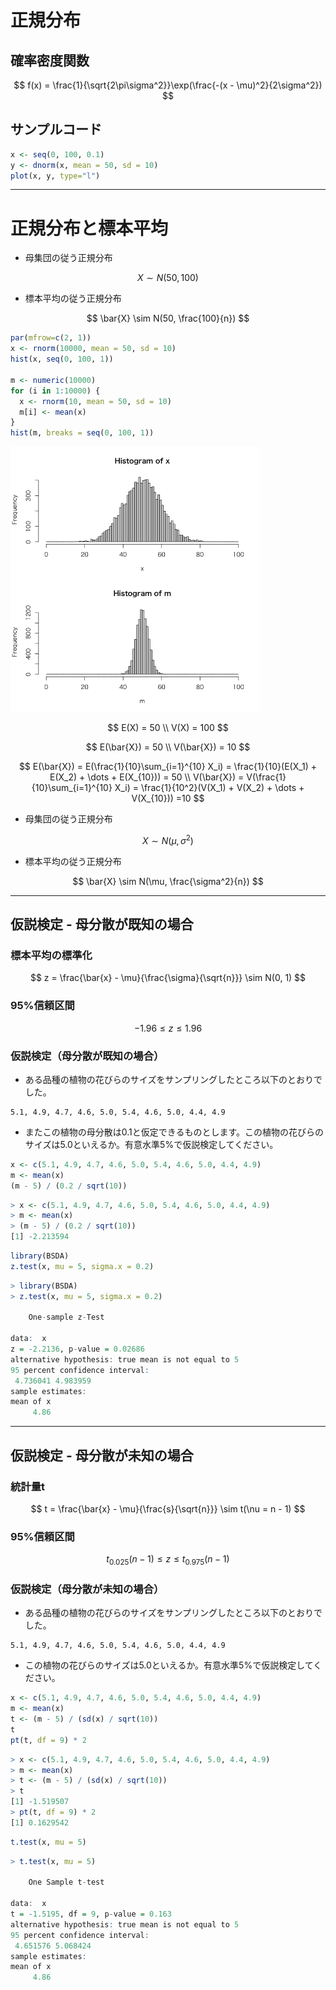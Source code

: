 # 正規分布

## 確率密度関数

$$
f(x) = \frac{1}{\sqrt{2\pi\sigma^2}}\exp(\frac{-(x - \mu)^2}{2\sigma^2})
$$

## サンプルコード

```r
x <- seq(0, 100, 0.1)
y <- dnorm(x, mean = 50, sd = 10)
plot(x, y, type="l")
```

---

# 正規分布と標本平均

* 母集団の従う正規分布

$$ 
X \sim N(50, 100)
$$

* 標本平均の従う正規分布

$$ 
\bar{X} \sim N(50, \frac{100}{n})
$$


```r
par(mfrow=c(2, 1))
x <- rnorm(10000, mean = 50, sd = 10)
hist(x, seq(0, 100, 1))

m <- numeric(10000)
for (i in 1:10000) {
  x <- rnorm(10, mean = 50, sd = 10)
  m[i] <- mean(x)
}
hist(m, breaks = seq(0, 100, 1))
```

<img src="../img/day/046.png" width="400px">

$$
E(X) = 50 \\
V(X) = 100
$$

$$
E(\bar{X}) = 50 \\
V(\bar{X}) = 10
$$

$$
E(\bar{X}) = E(\frac{1}{10}\sum_{i=1}^{10} X_i) = \frac{1}{10}(E(X_1) + E(X_2) + \dots + E(X_{10})) = 50 \\
V(\bar{X}) = V(\frac{1}{10}\sum_{i=1}^{10} X_i) = \frac{1}{10^2}(V(X_1) + V(X_2) + \dots + V(X_{10})) =10
$$


* 母集団の従う正規分布

$$ 
X \sim N(\mu, \sigma^2)
$$

* 標本平均の従う正規分布

$$ 
\bar{X} \sim N(\mu, \frac{\sigma^2}{n})
$$

---

## 仮説検定 - 母分散が既知の場合

### 標本平均の標準化

$$
z = \frac{\bar{x} - \mu}{\frac{\sigma}{\sqrt{n}}} \sim N(0, 1)
$$

### 95%信頼区間

$$
-1.96 \leq z \leq 1.96
$$

### 仮説検定（母分散が既知の場合）

* ある品種の植物の花びらのサイズをサンプリングしたところ以下のとおりでした。

```
5.1, 4.9, 4.7, 4.6, 5.0, 5.4, 4.6, 5.0, 4.4, 4.9
```

* またこの植物の母分散は0.1と仮定できるものとします。この植物の花びらのサイズは5.0といえるか。有意水準5%で仮説検定してください。

```r
x <- c(5.1, 4.9, 4.7, 4.6, 5.0, 5.4, 4.6, 5.0, 4.4, 4.9)
m <- mean(x)
(m - 5) / (0.2 / sqrt(10))
```

```r
> x <- c(5.1, 4.9, 4.7, 4.6, 5.0, 5.4, 4.6, 5.0, 4.4, 4.9)
> m <- mean(x)
> (m - 5) / (0.2 / sqrt(10))
[1] -2.213594
```

```r
library(BSDA)
z.test(x, mu = 5, sigma.x = 0.2)
```

```r
> library(BSDA)
> z.test(x, mu = 5, sigma.x = 0.2)

	One-sample z-Test

data:  x
z = -2.2136, p-value = 0.02686
alternative hypothesis: true mean is not equal to 5
95 percent confidence interval:
 4.736041 4.983959
sample estimates:
mean of x 
     4.86 
```

---

## 仮説検定 - 母分散が未知の場合

### 統計量t

$$
t = \frac{\bar{x} - \mu}{\frac{s}{\sqrt{n}}} \sim t(\nu = n - 1)
$$

### 95%信頼区間

$$
t_{0.025}(n-1) \leq z \leq t_{0.975}(n-1)
$$

### 仮説検定（母分散が未知の場合）

* ある品種の植物の花びらのサイズをサンプリングしたところ以下のとおりでした。

```
5.1, 4.9, 4.7, 4.6, 5.0, 5.4, 4.6, 5.0, 4.4, 4.9
```

* この植物の花びらのサイズは5.0といえるか。有意水準5%で仮説検定してください。

```r
x <- c(5.1, 4.9, 4.7, 4.6, 5.0, 5.4, 4.6, 5.0, 4.4, 4.9)
m <- mean(x)
t <- (m - 5) / (sd(x) / sqrt(10))
t
pt(t, df = 9) * 2
```

```r
> x <- c(5.1, 4.9, 4.7, 4.6, 5.0, 5.4, 4.6, 5.0, 4.4, 4.9)
> m <- mean(x)
> t <- (m - 5) / (sd(x) / sqrt(10))
> t
[1] -1.519507
> pt(t, df = 9) * 2
[1] 0.1629542
```

```r
t.test(x, mu = 5)
```

```r
> t.test(x, mu = 5)

	One Sample t-test

data:  x
t = -1.5195, df = 9, p-value = 0.163
alternative hypothesis: true mean is not equal to 5
95 percent confidence interval:
 4.651576 5.068424
sample estimates:
mean of x 
     4.86 
```